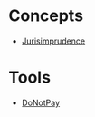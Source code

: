 
# Concepts

- [Jurisimprudence](https://schott.blogs.nytimes.com/2010/05/31/jurisimprudence/)

# Tools

- [DoNotPay](https://donotpay.com/)
